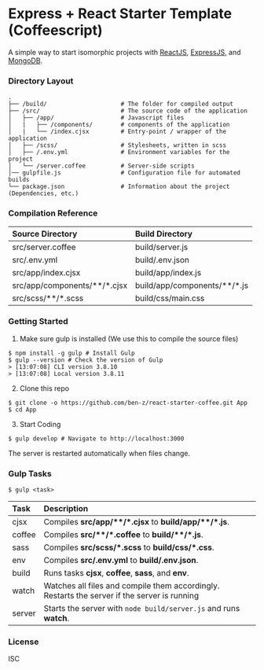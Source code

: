 # Express + React Starter Template (Coffeescript)
A simple way to start isomorphic projects with [ReactJS], [ExpressJS], and [MongoDB].

### Directory Layout

```
.
├── /build/                     # The folder for compiled output
├── /src/                       # The source code of the application
│   ├── /app/                   # Javascript files
│   |   ├── /components/        # components of the application
│   |   └── /index.cjsx         # Entry-point / wrapper of the application
│   ├── /scss/                  # Stylesheets, written in scss
│   ├── /.env.yml               # Environment variables for the project
│   └── /server.coffee          # Server-side scripts
│── gulpfile.js                 # Configuration file for automated builds
└── package.json                # Information about the project (Dependencies, etc.)
```

### Compilation Reference

| Source Directory| Build Directory|
| :------------- | :------------- |
| src/server.coffee | build/server.js |
| src/.env.yml | build/.env.json |
| src/app/index.cjsx | build/app/index.js |
| src/app/components/\*\*/*.cjsx | build/app/components/\*\*/*.js |
| src/scss/\*\*/*.scss | build/css/main.css |

### Getting Started

1. Make sure gulp is installed (We use this to compile the source files)

  ```shell
  $ npm install -g gulp # Install Gulp
  $ gulp --version # Check the version of Gulp
  > [13:07:08] CLI version 3.8.10
  > [13:07:08] Local version 3.8.11
  ```

2. Clone this repo

  ```shell
  $ git clone -o https://github.com/ben-z/react-starter-coffee.git App
  $ cd App
  ```
3. Start Coding

  ```shell
  $ gulp develop # Navigate to http://localhost:3000
  ```
  The server is restarted automatically when files change.

### Gulp Tasks

```shell
$ gulp <task>
```

| Task | Description |
| :------------- | :------------- |
| cjsx | Compiles **src/app/\*\*/\*.cjsx** to **build/app/\*\*/\*.js**. |
| coffee | Compiles **src/\*\*/\*.coffee** to **build/\*\*/\*.js**. |
| sass | Compiles **src/scss/\*.scss** to **build/css/\*.css**. |
| env | Compiles **src/.env.yml** to **build/.env.json**. |
| build | Runs tasks **cjsx**, **coffee**, **sass**, and **env**. |
| watch | Watches all files and compile them accordingly. Restarts the server if the server is running |
| server | Starts the server with `node build/server.js` and runs **watch**. |

[ReactJS]: https://facebook.github.io/react/
[ExpressJS]: http://expressjs.com/
[MongoDB]: https://www.mongodb.org/

### License
ISC
